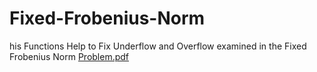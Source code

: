 # Fixed-Frobenius-Norm
his Functions Help to Fix Underflow and Overflow examined in the Fixed Frobenius Norm
[Problem.pdf](https://github.com/aviwaraich/Fixed-Frobenius-Norm/files/9155099/Problem.pdf)

